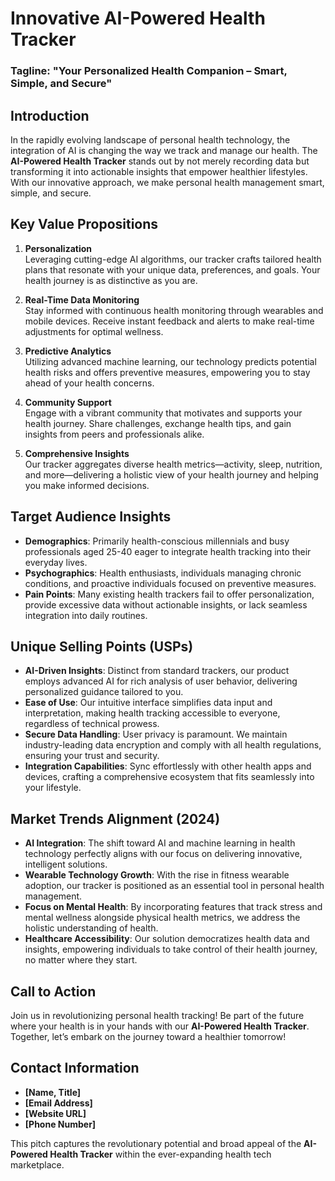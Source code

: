 # Innovative AI-Powered Health Tracker  
### Tagline: "Your Personalized Health Companion – Smart, Simple, and Secure"

## Introduction  
In the rapidly evolving landscape of personal health technology, the integration of AI is changing the way we track and manage our health. The **AI-Powered Health Tracker** stands out by not merely recording data but transforming it into actionable insights that empower healthier lifestyles. With our innovative approach, we make personal health management smart, simple, and secure.

## Key Value Propositions  
1. **Personalization**  
   Leveraging cutting-edge AI algorithms, our tracker crafts tailored health plans that resonate with your unique data, preferences, and goals. Your health journey is as distinctive as you are.

2. **Real-Time Data Monitoring**  
   Stay informed with continuous health monitoring through wearables and mobile devices. Receive instant feedback and alerts to make real-time adjustments for optimal wellness.

3. **Predictive Analytics**  
   Utilizing advanced machine learning, our technology predicts potential health risks and offers preventive measures, empowering you to stay ahead of your health concerns.

4. **Community Support**  
   Engage with a vibrant community that motivates and supports your health journey. Share challenges, exchange health tips, and gain insights from peers and professionals alike.

5. **Comprehensive Insights**  
   Our tracker aggregates diverse health metrics—activity, sleep, nutrition, and more—delivering a holistic view of your health journey and helping you make informed decisions.

## Target Audience Insights  
- **Demographics**: Primarily health-conscious millennials and busy professionals aged 25-40 eager to integrate health tracking into their everyday lives.
- **Psychographics**: Health enthusiasts, individuals managing chronic conditions, and proactive individuals focused on preventive measures.
- **Pain Points**: Many existing health trackers fail to offer personalization, provide excessive data without actionable insights, or lack seamless integration into daily routines.

## Unique Selling Points (USPs)  
- **AI-Driven Insights**: Distinct from standard trackers, our product employs advanced AI for rich analysis of user behavior, delivering personalized guidance tailored to you.
- **Ease of Use**: Our intuitive interface simplifies data input and interpretation, making health tracking accessible to everyone, regardless of technical prowess.
- **Secure Data Handling**: User privacy is paramount. We maintain industry-leading data encryption and comply with all health regulations, ensuring your trust and security.
- **Integration Capabilities**: Sync effortlessly with other health apps and devices, crafting a comprehensive ecosystem that fits seamlessly into your lifestyle.

## Market Trends Alignment (2024)  
- **AI Integration**: The shift toward AI and machine learning in health technology perfectly aligns with our focus on delivering innovative, intelligent solutions.
- **Wearable Technology Growth**: With the rise in fitness wearable adoption, our tracker is positioned as an essential tool in personal health management.
- **Focus on Mental Health**: By incorporating features that track stress and mental wellness alongside physical health metrics, we address the holistic understanding of health.
- **Healthcare Accessibility**: Our solution democratizes health data and insights, empowering individuals to take control of their health journey, no matter where they start.

## Call to Action  
Join us in revolutionizing personal health tracking! Be part of the future where your health is in your hands with our **AI-Powered Health Tracker**. Together, let’s embark on the journey toward a healthier tomorrow!

## Contact Information  
- **[Name, Title]**  
- **[Email Address]**  
- **[Website URL]**  
- **[Phone Number]**  

This pitch captures the revolutionary potential and broad appeal of the **AI-Powered Health Tracker** within the ever-expanding health tech marketplace.